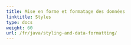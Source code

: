 ```yaml
---
title: Mise en forme et formatage des données
linktitle: Styles
type: docs
weight: 60
url: /fr/java/styling-and-data-formatting/
---
```

